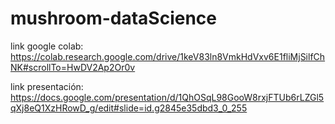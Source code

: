 # mushroom-dataScience

link google colab: https://colab.research.google.com/drive/1keV83ln8VmkHdVxv6E1fliMjSilfChNK#scrollTo=HwDV2Ap2Or0v

link presentación: https://docs.google.com/presentation/d/1QhOSqL98GooW8rxjFTUb6rLZGl5qXj8eQ1XzHRowD_g/edit#slide=id.g2845e35dbd3_0_255
